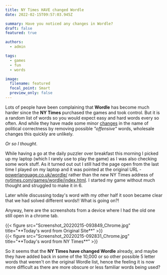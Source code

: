 ```yaml
---
title: NY Times HAVE changed Wordle
date: 2022-02-15T09:57:03.945Z

summary: Have you noticed any changes in Wordle?
draft: false
featured: true

authors:
  - admin

tags:
  - games
  - fun
  - words

image:
  filename: featured
  focal_point: Smart
  preview_only: false
---
```

Lots of people have been complaining that **Wordle** has become much harder since the **NY Times** purchased the games and took control. 
But it is a random list of words so you would expect easy and hard words every so often. 
And while they have made some minor [changes](https://kotaku.com/wordle-archive-nyt-ban-offensive-guesses-streak-new-yor-1848525418) in the name of political correctness by removing possible *"offensive"* words, wholesale changes this quickly are unlikely.

*Or so I thought*.

While having a go at the daily puzzler over breakfast this morning I picked up my laptop (which I rarely use to play the game) as I was also checking some work stuff. 
As it turned out out I still had the page open from the last time I played on my laptop and it was pointed at the  original URL - [powerlanguage.co.uk/wordle/](powerlanguage.co.uk/wordle/) rather than the new NY Times address of [nytimes.com/games/wordle/index.html](nytimes.com/games/wordle/index.html). 
I started my game without much thought and struggled to make it in 6. 

Later while discussing today's word with my other half it soon became clear that we had solved different words!! What is going on?!

Anyway, here are the screenshots from a device where I had the old one still open in a chrome tab. 

<div class="row">
  <div class="column_2">
    {{< figure src="Screenshot_20220215-093849_Chrome.jpg" title="**Today's word from Original Site**" >}} 
  </div>
  <div class="column_2">
    {{< figure src="Screenshot_20220215-092831_Chrome.jpg" title="**Today's word from NY Times**" >}}
  </div>
</div>

So it seems that the **NY Times have changed Wordle** already, and maybe they have added back in some of the 10,000 or so other possible 5 letter words that weren't on the original Wordle list, hence the feeling it is now more difficult as there are more obscure or less familiar words being used?

